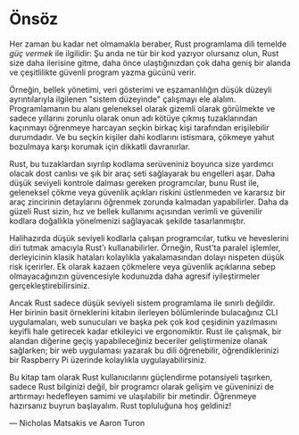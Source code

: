 # Önsöz

Her zaman bu kadar net olmamakla beraber, Rust programlama dili temelde *güç vermek* ile ilgilidir: Şu anda ne tür bir kod yazıyor olursanız olun, Rust size daha ilerisine gitme, daha önce ulaştığınızdan çok daha geniş bir alanda ve  çeşitlilikte güvenli program yazma gücünü verir.


Örneğin, bellek yönetimi, veri gösterimi ve eşzamanlılığın düşük düzeyli ayrıntılarıyla ilgilenen "sistem düzeyinde" çalışmayı ele alalım. Programlamanın bu alanı geleneksel olarak gizemli olarak görülmekte ve sadece yıllarını zorunlu olarak onun adı kötüye çıkmış tuzaklarından kaçınmayı öğrenmeye harcayan seçkin birkaç kişi tarafından erişilebilir durumdadır. Ve bu seçkin kişiler dahi kodlarını istismara, çökmeye yahut bozulmaya karşı korumak için dikkatli davranırlar.

Rust, bu tuzaklardan sıyrılıp kodlama serüveniniz boyunca size yardımcı olacak dost canlısı ve şık bir araç seti sağlayarak bu engelleri aşar. Daha düşük seviyeli kontrole dalması gereken programcılar, bunu Rust ile, geleneksel çökme veya güvenlik açıkları riskini üstlenmeden ve kararsız bir araç zincirinin detaylarını öğrenmek zorunda kalmadan yapabilirler. Daha da güzeli Rust sizin, hız ve bellek kullanımı açısından verimli ve güvenilir kodlara doğallıkla  yönelmenizi sağlayacak şekilde tasarlanmıştır.

Halihazırda düşük seviyeli kodlarla çalışan programcılar, tutku ve heveslerini diri tutmak amacıyla Rust'ı kullanabilirler. Örneğin, Rust'ta paralel işlemler, derleyicinin klasik hataları kolaylıkla yakalamasından dolayı nispeten düşük risk içerirler. Ek olarak kazaen çökmelere veya güvenlik açıklarına sebep olmayacağınızın güvencesiyle kodunuzda daha agresif iyileştirmeler gerçekleştirebilirsiniz.

Ancak Rust sadece düşük seviyeli sistem programlama ile sınırlı değildir. Her birinin basit örneklerini kitabın ilerleyen bölümlerinde bulacağınız CLI uygulamaları, web sunucuları ve başka pek çok kod çeşidinin yazılmasını keyifli hale getirecek kadar etkileyici ve ergonomiktir. Rust ile çalışmak, bir alandan diğerine geçiş yapabileceğiniz beceriler geliştirmenize olanak sağlarken; bir web uygulaması yazarak bu dili öğrenebilir, öğrendiklerinizi bir Raspberry Pi üzerinde kolaylıkla uygulayabilirsiniz.

Bu kitap tam olarak Rust kullanıcılarını güçlendirme potansiyeli taşırken, sadece Rust bilginizi değil, bir programcı olarak gelişim ve güveninizi de arttırmayı hedefleyen samimi ve ulaşılabilir bir metindir. Öğrenmeye hazırsanız buyrun başlayalım. Rust topluluğuna hoş geldiniz!

— Nicholas Matsakis ve Aaron Turon
